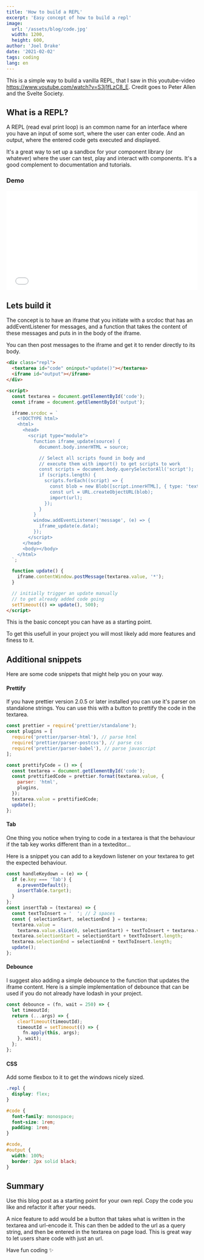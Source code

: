 ```yaml
---
title: 'How to build a REPL'
excerpt: 'Easy concept of how to build a repl'
image:
  url: '/assets/blog/code.jpg'
  width: 1200,
  height: 600,
author: 'Joel Drake'
date: '2021-02-02'
tags: coding
lang: en
---
```


This is a simple way to build a vanilla REPL, that I saw in this youtube-video https://www.youtube.com/watch?v=S3j1fLzC8_E. Credit goes to Peter Allen and the Svelte Society.

## What is a REPL?

A REPL (read eval print loop) is an common name for an interface where you have an input of some sort, where the user can enter code. And an output, where the entered code gets executed and displayed.

It's a great way to set up a sandbox for your component library (or whatever) where the user can test, play and interact with components. It's a good complement to documentation and tutorials.

### Demo

<iframe src="/repl" style="width:100%;height:260px;border:0;"></iframe>

## Lets build it

The concept is to have an iframe that you initiate with a srcdoc that has an addEventListener for messages, and a function that takes the content of these messages and puts in in the body of the iframe.

You can then post messages to the iframe and get it to render directly to its body.

```html
<div class="repl">
  <textarea id="code" oninput="update()"></textarea>
  <iframe id="output"></iframe>
</div>

<script>
  const textarea = document.getElementById('code');
  const iframe = document.getElementById('output');

  iframe.srcdoc = `
    <!DOCTYPE html>
    <html>
      <head>
        <script type="module">
          function iframe_update(source) {
            document.body.innerHTML = source;

            // Select all scripts found in body and
            // execute them with import() to get scripts to work
            const scripts = document.body.querySelectorAll('script');
            if (scripts.length) {
              scripts.forEach((script) => {
                const blob = new Blob([script.innerHTML], { type: 'text/javascript' });
                const url = URL.createObjectURL(blob);
                import(url);
              });
            }
          }
          window.addEventListener('message', (e) => {
            iframe_update(e.data);
          });
        </script>
      </head>
      <body></body>
    </html>
  `;

  function update() {
    iframe.contentWindow.postMessage(textarea.value, '*');
  }

  // initially trigger an update manually
  // to get already added code going
  setTimeout(() => update(), 500);
</script>
```

This is the basic concept you can have as a starting point.

To get this usefull in your project you will most likely add more features and finess to it.

## Additional snippets

Here are some code snippets that might help you on your way.

#### Prettify

If you have prettier version 2.0.5 or later installed you can use it's parser on standalone strings. You can use this with a button to prettify the code in the textarea.

```javascript
const prettier = require('prettier/standalone');
const plugins = [
  require('prettier/parser-html'), // parse html
  require('prettier/parser-postcss'), // parse css
  require('prettier/parser-babel'), // parse javascript
];

const prettifyCode = () => {
  const textarea = document.getElementById('code');
  const prettifiedCode = prettier.format(textarea.value, {
    parser: 'html',
    plugins,
  });
  textarea.value = prettifiedCode;
  update();
};
```

#### Tab

One thing you notice when trying to code in a textarea is that the behaviour if the tab key works different than in a texteditor...

Here is a snippet you can add to a keydown listener on your textarea to get the expected behaviour.

```javascript
const handleKeydown = (e) => {
  if (e.key === 'Tab') {
    e.preventDefault();
    insertTab(e.target);
  }
};
const insertTab = (textarea) => {
  const textToInsert = '  '; // 2 spaces
  const { selectionStart, selectionEnd } = textarea;
  textarea.value =
    textarea.value.slice(0, selectionStart) + textToInsert + textarea.value.slice(selectionStart);
  textarea.selectionStart = selectionStart + textToInsert.length;
  textarea.selectionEnd = selectionEnd + textToInsert.length;
  update();
};
```

#### Debounce

I suggest also adding a simple debounce to the function that updates the iframe content. Here is a simple implementation of debounce that can be used if you do not already have lodash in your project.

```javascript
const debounce = (fn, wait = 250) => {
  let timeoutId;
  return (...args) => {
    clearTimeout(timeoutId);
    timeoutId = setTimeout(() => {
      fn.apply(this, args);
    }, wait);
  };
};
```

#### CSS

Add some flexbox to it to get the windows nicely sized.

```css
.repl {
  display: flex;
}

#code {
  font-family: monospace;
  font-size: 1rem;
  padding: 1rem;
}

#code,
#output {
  width: 100%;
  border: 2px solid black;
}
```

## Summary

Use this blog post as a starting point for your own repl. Copy the code you like and refactor it after your needs.

A nice feature to add would be a button that takes what is written in the textarea and url-encode it. This can then be added to the url as a query string, and then be entered in the textarea on page load. This is great way to let users share code with just an url.

Have fun coding ✨
